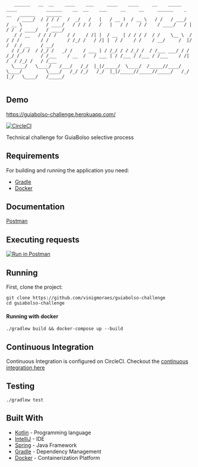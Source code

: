 ```
   ______   __  __    ____    ___     ____    ____     __    _____   ____           ______    __  __    ___     __     __     ______    _   __   ______    ______
    / ____/  / / / /   /  _/   /   |   / __ )  / __ \   / /   / ___/  / __ \         / ____/   / / / /   /   |   / /    / /    / ____/   / | / /  / ____/   / ____/
   / / __   / / / /    / /    / /| |  / __  | / / / /  / /    \__ \  / / / /        / /       / /_/ /   / /| |  / /    / /    / __/     /  |/ /  / / __    / __/   
  / /_/ /  / /_/ /   _/ /    / ___ | / /_/ / / /_/ /  / /___ ___/ / / /_/ /        / /___    / __  /   / ___ | / /___ / /___ / /___    / /|  /  / /_/ /   / /___   
  \____/   \____/   /___/   /_/  |_|/_____/  \____/  /_____//____/  \____/         \____/   /_/ /_/   /_/  |_|/_____//_____//_____/   /_/ |_/   \____/   /_____/   
                                                                                                                                                                   
```

## Demo

https://guiabolso-challenge.herokuapp.com/

[![CircleCI](https://circleci.com/gh/vinigmoraes/guiabolso-challenge.svg?style=svg)](https://circleci.com/gh/vinigmoraes/guiabolso-challenge)

Technical challenge for GuiaBolso selective process

## Requirements

For building and running the application you need:

- [Gradle](https://gradle.org/)
- [Docker](https://www.docker.com/)

## Documentation
[Postman](https://documenter.getpostman.com/view/4456023/RznHGby8)

## Executing requests

[![Run in Postman](https://run.pstmn.io/button.svg)](https://app.getpostman.com/run-collection/b5f21eb0920d15ad41f6)

## Running

First, clone the project:

```shell
git clone https://github.com/vinigmoraes/guiabolso-challenge
cd guiabolso-challenge
```

#### Running with docker

```shell
./gradlew build && docker-compose up --build
```

## Continuous Integration

Continuous Integration is configured on CircleCI. Checkout the [continuous integration here](https://circleci.com/gh/vinigmoraes/guiabolso-challenge)

##  Testing

```shell
./gradlew test
```

## Built With

- [Kotlin](https://kotlinlang.org/) - Programming language
- [IntelliJ](https://www.jetbrains.com/idea/) - IDE
- [Spring](https://spring.io/) - Java Framework
- [Gradle](https://gradle.org/) - Dependency Management
- [Docker](https://www.docker.com/) - Containerization Platform
